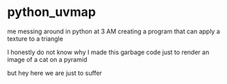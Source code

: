 # python_uvmap
me messing around in python at 3 AM creating a program that can apply a texture to a triangle

I honestly do not know why I made this garbage code just to render an image of a cat on a pyramid



but hey here we are
just to suffer
